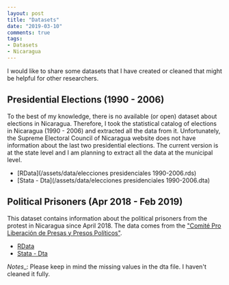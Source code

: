 ```yaml
---
layout: post
title: "Datasets"
date: "2019-03-10"
comments: true
tags:
- Datasets
- Nicaragua
---
```


I would like to share some datasets that I have created or cleaned that might be helpful for other researchers.

## Presidential Elections (1990 - 2006)
To the best of my knowledge, there is no available (or open) dataset about elections in Nicaragua. Therefore, I took the statistical catalog of elections in Nicaragua (1990 - 2006) and extracted all the data from it. Unfortunately, the Supreme Electoral Council of Nicaragua website does not have information about the last two presidential elections. The current version is at the state level and I am planning to extract all the data at the municipal level.

* [RData](/assets/data/elecciones presidenciales 1990-2006.rds)
* [Stata - Dta](/assets/data/elecciones presidenciales 1990-2006.dta)


## Political Prisoners (Apr 2018 - Feb 2019)
This dataset contains information about the political prisoners from the protest in Nicaragua since April 2018. The data comes from the ["Comité Pro Liberación de Presas y Presos Políticos"](http://presospoliticosnicaragua.com/).

* [RData](/assets/data/presos_politicos_15_feb_2019.rds)
* [Stata - Dta](/assets/data/presos_politicos_15_feb_2019.dta)

_Notes__: Please keep in mind the missing values in the dta file. I haven't cleaned it fully.  
